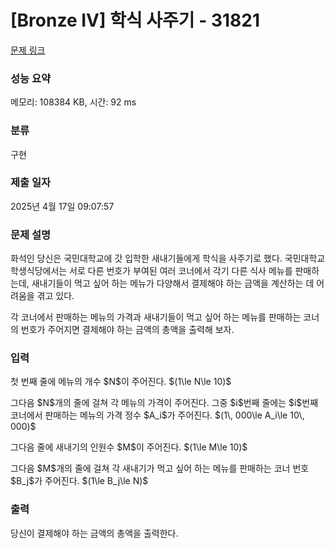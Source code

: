 # [Bronze IV] 학식 사주기 - 31821 

[문제 링크](https://www.acmicpc.net/problem/31821) 

### 성능 요약

메모리: 108384 KB, 시간: 92 ms

### 분류

구현

### 제출 일자

2025년 4월 17일 09:07:57

### 문제 설명

<p>화석인 당신은 국민대학교에 갓 입학한 새내기들에게 학식을 사주기로 했다. 국민대학교 학생식당에서는 서로 다른 번호가 부여된 여러 코너에서 각기 다른 식사 메뉴를 판매하는데, 새내기들이 먹고 싶어 하는 메뉴가 다양해서 결제해야 하는 금액을 계산하는 데 어려움을 겪고 있다.</p>

<p>각 코너에서 판매하는 메뉴의 가격과 새내기들이 먹고 싶어 하는 메뉴를 판매하는 코너의 번호가 주어지면 결제해야 하는 금액의 총액을 출력해 보자.</p>

### 입력 

 <p>첫 번째 줄에 메뉴의 개수 $N$이 주어진다. $(1\le N\le 10)$</p>

<p>그다음 $N$개의 줄에 걸쳐 각 메뉴의 가격이 주어진다. 그중 $i$번째 줄에는 $i$번째 코너에서 판매하는 메뉴의 가격 정수 $A_i$가 주어진다. $(1\, 000\le A_i\le 10\, 000)$</p>

<p>그다음 줄에 새내기의 인원수 $M$이 주어진다. $(1\le M\le 10)$</p>

<p>그다음 $M$개의 줄에 걸쳐 각 새내기가 먹고 싶어 하는 메뉴를 판매하는 코너 번호 $B_j$가 주어진다. $(1\le B_j\le N)$</p>

### 출력 

 <p>당신이 결제해야 하는 금액의 총액을 출력한다.</p>

